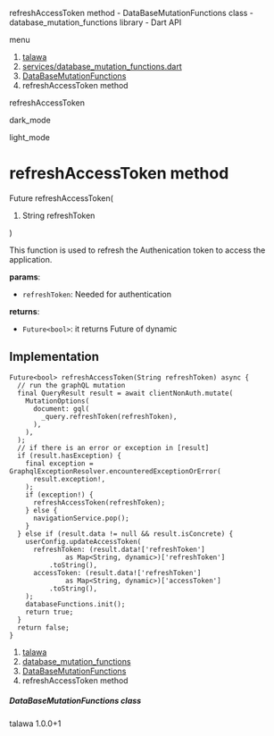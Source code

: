 




refreshAccessToken method - DataBaseMutationFunctions class - database\_mutation\_functions library - Dart API







menu

1. [talawa](../../index.html)
2. [services/database\_mutation\_functions.dart](../../services_database_mutation_functions/services_database_mutation_functions-library.html)
3. [DataBaseMutationFunctions](../../services_database_mutation_functions/DataBaseMutationFunctions-class.html)
4. refreshAccessToken method

refreshAccessToken


dark\_mode

light\_mode




# refreshAccessToken method


Future<bool>
refreshAccessToken(

1. String refreshToken

)

This function is used to refresh the Authenication token to access the application.

**params**:

* `refreshToken`: Needed for authentication

**returns**:

* `Future<bool>`: it returns Future of dynamic

## Implementation

```
Future<bool> refreshAccessToken(String refreshToken) async {
  // run the graphQL mutation
  final QueryResult result = await clientNonAuth.mutate(
    MutationOptions(
      document: gql(
        _query.refreshToken(refreshToken),
      ),
    ),
  );
  // if there is an error or exception in [result]
  if (result.hasException) {
    final exception = GraphqlExceptionResolver.encounteredExceptionOrError(
      result.exception!,
    );
    if (exception!) {
      refreshAccessToken(refreshToken);
    } else {
      navigationService.pop();
    }
  } else if (result.data != null && result.isConcrete) {
    userConfig.updateAccessToken(
      refreshToken: (result.data!['refreshToken']
              as Map<String, dynamic>)['refreshToken']
          .toString(),
      accessToken: (result.data!['refreshToken']
              as Map<String, dynamic>)['accessToken']
          .toString(),
    );
    databaseFunctions.init();
    return true;
  }
  return false;
}
```

 


1. [talawa](../../index.html)
2. [database\_mutation\_functions](../../services_database_mutation_functions/services_database_mutation_functions-library.html)
3. [DataBaseMutationFunctions](../../services_database_mutation_functions/DataBaseMutationFunctions-class.html)
4. refreshAccessToken method

##### DataBaseMutationFunctions class





talawa
1.0.0+1






